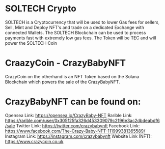 # SOLTECH Crypto
SOLTECH is a Cryptocurrency that will be used to lower Gas fees for sellers, Sell, Mint and Deploy NFT's and trade on a dedicated Exchange with connected Wallets.
The SOLTECH Blockchain can be used to process payments fast with extremely low gas fees. The Token will be TEC and will power the SOLTECH Coin

# CraazyCoin - CrazyBabyNFT
CrazyCoin on the otherhand is an NFT Token based on the Solana Blockchain which powers the sale of the CrazyBabyNFT.

# CrazyBabyNFT can be found on:
Opensea Link: https://opensea.io/CrazyBaby-NFT
Rarible Link: https://rarible.com/user/0x305f25fa326d453309079c2196e3ac2dbdeabdf6/sale
Twitter Link: https://twitter.com/crazybabynft
Facebook Link: https://www.facebook.com/The-Crazy-Baby-NFT-111999381365589/
Instagram Link: https://instagram.com/crazybabynft
Website Link (NFT): https://www.crazycoin.co.uk

